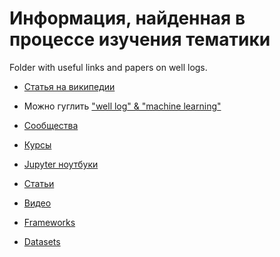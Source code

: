# Информация, найденная в процессе изучения тематики

Folder with useful links and papers on well logs.
- [Статья на википедии](https://ru.wikipedia.org/wiki/Каротаж)
- Можно гуглить ["well log" & "machine learning"](https://www.google.ru/search?newwindow=1&client=safari&rls=en&dcr=0&q=%22well+log%22+%26+%22machine+learning%22&oq=%22well+log%22+%26+%22machine+learning%22&gs_l=psy-ab.3...3648.12224.0.12685.25.23.2.0.0.0.99.1365.23.23.0....0...1.1.64.psy-ab..0.13.890...0j0i22i30k1j0i7i30k1j0i7i10i30k1j0i7i5i30k1j0i8i7i30k1j0i8i30k1.0.7tgCcYS7HTk)

- [Сообщества](comunities.md)
- [Курсы](courses.md)
- [Jupyter ноутбуки](jupyter-notebooks.md)
- [Статьи](papers.md)
- [Видео](videos.md)
- [Frameworks](frameworks.md)
- [Datasets](datasets.md)
